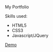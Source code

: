 My Portfolio

Skills used:

- HTML5
- CSS3
- Javascript/JQuery

[Demo](https://zayeer.github.io/my-portfolio/)
